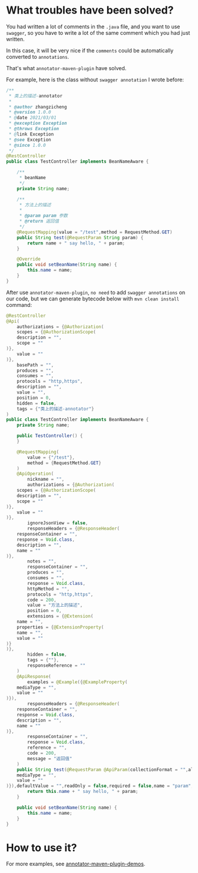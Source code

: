 # What troubles have been solved?

You had written a lot of comments in the `.java` file, and you want to use `swagger`, so you have to write a lot of the same comment which you had just written.

In this case, it will be very nice if the `comments` could be automatically converted to `annotations`.

That's what `annotator-maven-plugin` have solved.

For example, here is the class without `swagger annotation` I wrote before:
```java
/**
 * 类上的描述-annotator
 *
 * @author zhangzicheng
 * @version 1.0.0
 * @date 2021/03/01
 * @exception Exception
 * @throws Exception
 * @link Exception
 * @see Exception
 * @since 1.0.0
 */
@RestController
public class TestController implements BeanNameAware {

    /**
     * beanName
     */
    private String name;

    /**
     * 方法上的描述
     *
     * @param param 参数
     * @return 返回值
     */
    @RequestMapping(value = "/test",method = RequestMethod.GET)
    public String test(@RequestParam String param) {
        return name + " say hello, " + param;
    }

    @Override
    public void setBeanName(String name) {
        this.name = name;
    }
}
```
After use `annotator-maven-plugin`, `no need` to add `swagger annotations` on our code, but we can generate bytecode below with `mvn clean install` command:
```java
@RestController
@Api(
    authorizations = {@Authorization(
    scopes = {@AuthorizationScope(
    description = "",
    scope = ""
)},
    value = ""
)},
    basePath = "",
    produces = "",
    consumes = "",
    protocols = "http,https",
    description = "",
    value = "",
    position = 0,
    hidden = false,
    tags = {"类上的描述-annotator"}
)
public class TestController implements BeanNameAware {
    private String name;

    public TestController() {
    }

    @RequestMapping(
        value = {"/test"},
        method = {RequestMethod.GET}
    )
    @ApiOperation(
        nickname = "",
        authorizations = {@Authorization(
    scopes = {@AuthorizationScope(
    description = "",
    scope = ""
)},
    value = ""
)},
        ignoreJsonView = false,
        responseHeaders = {@ResponseHeader(
    responseContainer = "",
    response = Void.class,
    description = "",
    name = ""
)},
        notes = "",
        responseContainer = "",
        produces = "",
        consumes = "",
        response = Void.class,
        httpMethod = "",
        protocols = "http,https",
        code = 200,
        value = "方法上的描述",
        position = 0,
        extensions = {@Extension(
    name = "",
    properties = {@ExtensionProperty(
    name = "",
    value = ""
)}
)},
        hidden = false,
        tags = {""},
        responseReference = ""
    )
    @ApiResponse(
        examples = @Example({@ExampleProperty(
    mediaType = "",
    value = ""
)}),
        responseHeaders = {@ResponseHeader(
    responseContainer = "",
    response = Void.class,
    description = "",
    name = ""
)},
        responseContainer = "",
        response = Void.class,
        reference = "",
        code = 200,
        message = "返回值"
    )
    public String test(@RequestParam @ApiParam(collectionFormat = "",allowableValues = "",allowEmptyValue = false,allowMultiple = false,examples = @Example({@ExampleProperty(
    mediaType = "",
    value = ""
)}),defaultValue = "",readOnly = false,required = false,name = "param",type = "",value = "参数",format = "",access = "",hidden = false,example = "") String param) {
        return this.name + " say hello, " + param;
    }

    public void setBeanName(String name) {
        this.name = name;
    }
}
```

# How to use it?

For more examples, see [annotator-maven-plugin-demos](https://github.com/dragon-zhang/annotator-maven-plugin-demos).
